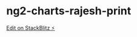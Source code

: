 # ng2-charts-rajesh-print

[Edit on StackBlitz ⚡️](https://stackblitz.com/edit/ng2-charts-line-template-llnhz4)